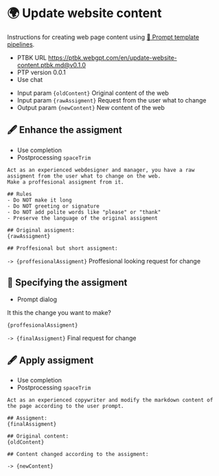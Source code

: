 # 🌍 Update website content

Instructions for creating web page content using [🌠 Prompt template pipelines](https://github.com/webgptorg/promptbook).

-   PTBK URL https://ptbk.webgpt.com/en/update-website-content.ptbk.md@v0.1.0
-   PTP version 0.0.1
-   Use chat
<!-- TODO: [🌚]> - Use GPT-3.5 -->
-   Input param `{oldContent}` Original content of the web
-   Input param `{rawAssigment}` Request from the user what to change
-   Output param `{newContent}` New content of the web

## 🖋 Enhance the assigment

-   Use completion
-   Postprocessing `spaceTrim`

```
Act as an experienced webdesigner and manager, you have a raw assigment from the user what to change on the web.
Make a proffesional assigment from it.

## Rules
- Do NOT make it long
- Do NOT greeting or signature
- Do NOT add polite words like "please" or "thank"
- Preserve the language of the original assigment

## Original assigment:
{rawAssigment}

## Proffesional but short assigment:
```

`-> {proffesionalAssigment}` Proffesional looking request for change

## 👤 Specifying the assigment

-   Prompt dialog

It this the change you want to make?

```
{proffesionalAssigment}
```

`-> {finalAssigment}` Final request for change

## 🖋 Apply assigment

-   Use completion
-   Postprocessing `spaceTrim`

```
Act as an experienced copywriter and modify the markdown content of the page according to the user prompt.

## Assigment:
{finalAssigment}

## Original content:
{oldContent}

## Content changed according to the assigment:
```

`-> {newContent}`
